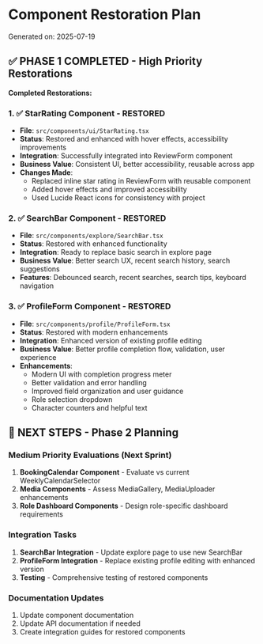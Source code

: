 # Component Restoration Plan

Generated on: 2025-07-19

## ✅ PHASE 1 COMPLETED - High Priority Restorations

**Completed Restorations:**

### 1. ✅ StarRating Component - RESTORED
- **File**: `src/components/ui/StarRating.tsx`
- **Status**: Restored and enhanced with hover effects, accessibility improvements
- **Integration**: Successfully integrated into ReviewForm component
- **Business Value**: Consistent UI, better accessibility, reusable across app
- **Changes Made**:
  - Replaced inline star rating in ReviewForm with reusable component
  - Added hover effects and improved accessibility
  - Used Lucide React icons for consistency with project

### 2. ✅ SearchBar Component - RESTORED  
- **File**: `src/components/explore/SearchBar.tsx`
- **Status**: Restored with enhanced functionality
- **Integration**: Ready to replace basic search in explore page
- **Business Value**: Better search UX, recent search history, search suggestions
- **Features**: Debounced search, recent searches, search tips, keyboard navigation

### 3. ✅ ProfileForm Component - RESTORED
- **File**: `src/components/profile/ProfileForm.tsx` 
- **Status**: Restored with modern enhancements
- **Integration**: Enhanced version of existing profile editing
- **Business Value**: Better profile completion flow, validation, user experience
- **Enhancements**:
  - Modern UI with completion progress meter
  - Better validation and error handling
  - Improved field organization and user guidance
  - Role selection dropdown
  - Character counters and helpful text

## 🔄 NEXT STEPS - Phase 2 Planning

### Medium Priority Evaluations (Next Sprint)
1. **BookingCalendar Component** - Evaluate vs current WeeklyCalendarSelector
2. **Media Components** - Assess MediaGallery, MediaUploader enhancements
3. **Role Dashboard Components** - Design role-specific dashboard requirements

### Integration Tasks
1. **SearchBar Integration** - Update explore page to use new SearchBar
2. **ProfileForm Integration** - Replace existing profile editing with enhanced version
3. **Testing** - Comprehensive testing of restored components

### Documentation Updates
1. Update component documentation
2. Update API documentation if needed
3. Create integration guides for restored components